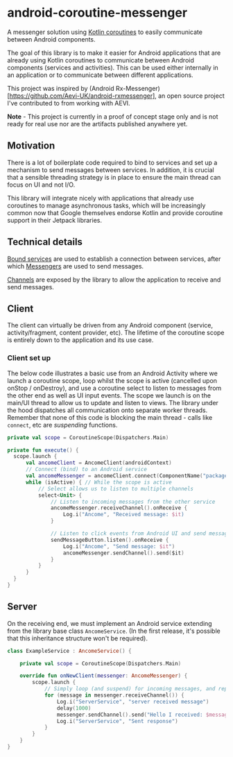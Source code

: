 # android-coroutine-messenger
A messenger solution using [Kotlin coroutines](https://kotlinlang.org/docs/reference/coroutines-overview.html) to easily communicate between Android components.

The goal of this library is to make it easier for Android applications that are already using Kotlin coroutines to communicate between Android components (services and activities). This can be used either internally in an application or to communicate between different applications.

This project was inspired by (Android Rx-Messenger)[https://github.com/Aevi-UK/android-rxmessenger], an open source project I've contributed to from working with AEVI.

**Note** - This project is currently in a proof of concept stage only and is not ready for real use nor are the artifacts published anywhere yet.

## Motivation
There is a lot of boilerplate code required to bind to services and set up a mechanism to send messages between services. In addition, it is crucial that a sensible threading strategy is in place to ensure the main thread can focus on UI and not I/O.

This library will integrate nicely with applications that already use coroutines to manage asynchronous tasks, which will be increasingly common now that Google themselves endorse Kotlin and provide coroutine support in their Jetpack libraries.

## Technical details
[Bound services](https://developer.android.com/guide/components/bound-services) are used to establish a connection between services, after which [Messengers](https://developer.android.com/guide/components/bound-services#Messenger) are used to send messages.

[Channels](https://kotlinlang.org/docs/reference/coroutines/channels.html) are exposed by the library to allow the application to receive and send messages.

## Client

The client can virtually be driven from any Android component (service, activity/fragment, content provider, etc). The lifetime of the coroutine scope is entirely down to the application and its use case.

### Client set up

The below code illustrates a basic use from an Android Activity where we launch a coroutine scope, loop whilst the scope is active (cancelled upon onStop / onDestroy), and use a coroutine select to listen to messages from the other end as well as UI input events. The scope we launch is on the main/UI thread to allow us to update and listen to views. The library under the hood dispatches all communication onto separate worker threads. Remember that none of this code is blocking the main thread - calls like `connect`, etc are _suspending_ functions.

```kotlin
private val scope = CoroutineScope(Dispatchers.Main)

private fun execute() {
  scope.launch {
      val ancomeClient = AncomeClient(androidContext)
      // Connect (bind) to an Android service
      val ancomeMessenger = ancomeClient.connect(ComponentName("package", "service class"))
      while (isActive) { // While the scope is active
          // Select allows us to listen to multiple channels
          select<Unit> {
              // Listen to incoming messages from the other service
              ancomeMessenger.receiveChannel().onReceive {
                  Log.i("Ancome", "Received message: $it)
              }

              // Listen to click events from Android UI and send messages to the other service
              sendMessageButton.listen().onReceive {
                  Log.i("Ancome", "Send message: $it")
                  ancomeMessenger.sendChannel().send($it)
              }
          }
      }
  }
}
```

## Server
On the receiving end, we must implement an Android service extending from the library base class `AncomeService`. (In the first release, it's possible that this inheritance structure won't be required).

```kotlin
class ExampleService : AncomeService() {

    private val scope = CoroutineScope(Dispatchers.Main)

    override fun onNewClient(messenger: AncomeMessenger) {
        scope.launch {
            // Simply loop (and suspend) for incoming messages, and reply back after a 1 second delay
            for (message in messenger.receiveChannel()) {
                Log.i("ServerService", "server received message")
                delay(1000)
                messenger.sendChannel().send("Hello I received: $message")
                Log.i("ServerService", "Sent response")
            }
        }
    }
}

```
